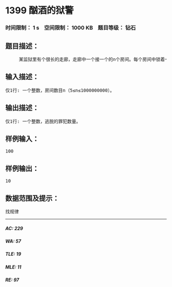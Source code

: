 # 1399 酗酒的狱警   
### 时间限制： 1 s&nbsp;&nbsp;&nbsp;&nbsp;空间限制： 1000 KB&nbsp;&nbsp;&nbsp;&nbsp;题目等级： 钻石  
## 题目描述：  

<pre>
     某监狱里有个很长的走廊，走廊中一个接一个的n个房间。每个房间中锁着一个犯人。一天夜里，狱警决定玩一个无聊游戏。第1轮中，他喝了一口威士忌，然后打开每个房间。第2轮，他喝了一口威士忌，然后按2的倍数遍历每个房间。第3轮，他又喝了一口威士忌，遍历所有3的倍数的房间，以此类推。在遍历中，如果房间是锁着的，则打开；否则锁上。他这样重复n轮，最终醉酒。这时囚犯看到自己房间的锁被打开了，他们立即逃跑。对于有n个房间的走廊，最终会有多少囚犯逃脱？
</pre>
  
  
## 输入描述：  

<pre>
仅1行: 一个整数，房间数目n（5≤n≤1000000000）。
</pre>
  
  
## 输出描述：  

<pre>
仅1行: 一个整数，逃脱的罪犯数量。
</pre>
  
  
## 样例输入：  

<pre>
100
</pre>
  
  
## 样例输出：  

<pre>
10
</pre>
  
  
## 数据范围及提示：  

<pre>
找规律
</pre>
  
  
***  

##### AC: 229  
##### WA: 57  
##### TLE: 19  
##### MLE: 11  
##### RE: 97  
